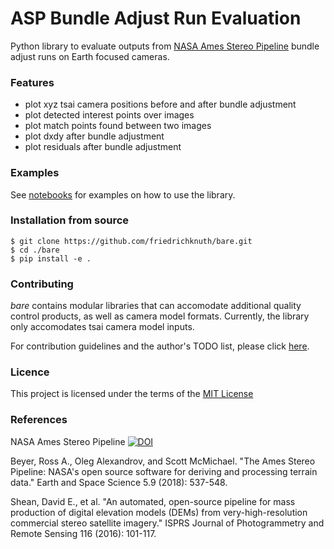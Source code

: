 # ASP Bundle Adjust Run Evaluation

Python library to evaluate outputs from [NASA Ames Stereo Pipeline](https://ti.arc.nasa.gov/tech/asr/groups/intelligent-robotics/ngt/stereo/) bundle adjust runs on Earth focused cameras. 


### Features

- plot xyz tsai camera positions before and after bundle adjustment
- plot detected interest points over images
- plot match points found between two images
- plot dxdy after bundle adjustment
- plot residuals after bundle adjustment

### Examples

See [notebooks](./examples/) for examples on how to use the library.

### Installation from source
```
$ git clone https://github.com/friedrichknuth/bare.git
$ cd ./bare
$ pip install -e .
```

### Contributing

_bare_ contains modular libraries that can accomodate additional quality control products, as well as camera model formats. Currently, the library only accomodates tsai camera model inputs.

For contribution guidelines and the author's TODO list, please click [here](./CONTRIBUTING.md).

### Licence
This project is licensed under the terms of the [MIT License](./LICENSE.rst)

### References
NASA Ames Stereo Pipeline [![DOI](https://zenodo.org/badge/DOI/10.5281/zenodo.1345235.svg)](https://doi.org/10.5281/zenodo.1345235)
 
Beyer, Ross A., Oleg Alexandrov, and Scott McMichael. "The Ames Stereo Pipeline: NASA's open source software for deriving and processing terrain data." Earth and Space Science 5.9 (2018): 537-548.

Shean, David E., et al. "An automated, open-source pipeline for mass production of digital elevation models (DEMs) from very-high-resolution commercial stereo satellite imagery." ISPRS Journal of Photogrammetry and Remote Sensing 116 (2016): 101-117.



